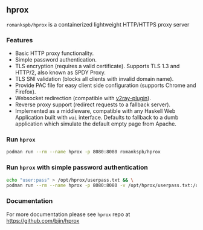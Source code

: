 ## hprox

`romankspb/hprox` is a containerized lightweight HTTP/HTTPS proxy server

### Features

* Basic HTTP proxy functionality.
* Simple password authentication.
* TLS encryption (requires a valid certificate). Supports TLS 1.3 and HTTP/2, also known as SPDY Proxy.
* TLS SNI validation (blocks all clients with invalid domain name).
* Provide PAC file for easy client side configuration (supports Chrome and Firefox).
* Websocket redirection (compatible with [v2ray-plugin](https://github.com/shadowsocks/v2ray-plugin)).
* Reverse proxy support (redirect requests to a fallback server).
* Implemented as a middleware, compatible with any Haskell Web Application built with `wai` interface.
  Defaults to fallback to a dumb application which simulate the default empty page from Apache.

### Run `hprox`

```sh
podman run --rm --name hprox -p 8080:8080 romankspb/hprox
```

### Run `hprox` with simple password authentication

```sh
echo "user:pass" > /opt/hprox/userpass.txt && \
podman run --rm --name hprox -p 8080:8080 -v /opt/hprox/userpass.txt:/opt/hprox/userpass.txt -e HPROX_OPTIONS='-a /opt/hprox/userpass.txt' romankspb/hprox
```

### Documentation

For more documentation please see `hprox` repo at https://github.com/bjin/hprox

